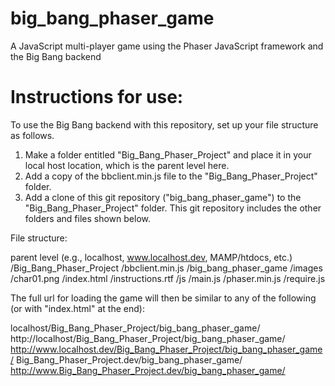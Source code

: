 big_bang_phaser_game
====================

A JavaScript multi-player game using the Phaser JavaScript framework and the Big Bang backend


Instructions for use:
====================

To use the Big Bang backend with this repository, set up your file structure as follows. 

1. Make a folder entitled "Big_Bang_Phaser_Project" and place it in your local host location, which is the parent level here.
2. Add a copy of the bbclient.min.js file to the "Big_Bang_Phaser_Project" folder. 
3. Add a clone of this git repository ("big_bang_phaser_game") to the "Big_Bang_Phaser_Project" folder. This git repository includes the other folders and files shown below.


File structure:

parent level (e.g., localhost, www.localhost.dev, MAMP/htdocs, etc.)
  /Big_Bang_Phaser_Project
    /bbclient.min.js
    /big_bang_phaser_game
      /images
        /char01.png
      /index.html
      /instructions.rtf
      /js
        /main.js
        /phaser.min.js
        /require.js


The full url for loading the game will then be similar to any of the following (or with "index.html" at the end): 

localhost/Big_Bang_Phaser_Project/big_bang_phaser_game/
http://localhost/Big_Bang_Phaser_Project/big_bang_phaser_game/
http://www.localhost.dev/Big_Bang_Phaser_Project/big_bang_phaser_game/
Big_Bang_Phaser_Project.dev/big_bang_phaser_game/
http://www.Big_Bang_Phaser_Project.dev/big_bang_phaser_game/

